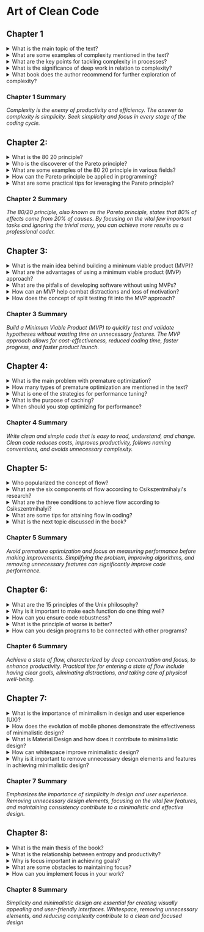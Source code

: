 # Art of Clean Code

## Chapter 1
<details>
<summary>What is the main topic of the text?</summary>
The main topic of the text is how complexity harms productivity.
</details>

<details>
<summary>What are some examples of complexity mentioned in the text?</summary>
Some examples of complexity mentioned in the text are complexity in software and algorithmic theory, complexity in learning, complexity in processes, and complexity in daily life.
</details>

<details>
<summary>What are the key points for tackling complexity in processes?</summary>
The key points for tackling complexity in processes are to simplify and streamline processes, to reduce unnecessary steps and actions, and to focus on efficiency.
</details>

<details>
<summary>What is the significance of deep work in relation to complexity?</summary>
Deep work is significant in relation to complexity because it requires intense focus and concentration, which can be hindered by distractions and the constant demands for attention in daily life.
</details>

<details>
<summary>What book does the author recommend for further exploration of complexity?</summary>
The author recommends reading 'Deep Work: Rules for Focused Success in a Distracted World' by Cal Newport for further exploration of complexity.
</details>

### Chapter 1 Summary
*Complexity is the enemy of productivity and efficiency. The answer to complexity is simplicity. Seek simplicity and focus in every stage of the coding cycle.*



## Chapter 2:
<details>
<summary>What is the 80 20 principle?</summary>
The 80 20 principle refers to the idea that 80 percent of the effects come from 20 percent of the causes or inputs.
</details>

<details>
<summary>Who is the discoverer of the Pareto principle?</summary>
Vilfredo Pareto is the discoverer of the Pareto principle.
</details>

<details>
<summary>What are some examples of the 80 20 principle in various fields?</summary>
Examples of the 80 20 principle include the majority of income being earned by the minority of people, the majority of book sales coming from a small percentage of authors, and the majority of results in various fields being generated by a small percentage of efforts.
</details>

<details>
<summary>How can the Pareto principle be applied in programming?</summary>
In programming, the 80 20 principle suggests focusing on the vital few tasks or features that will have the most impact, rather than trying to do everything. This can lead to more efficient and effective coding.
</details>

<details>
<summary>What are some practical tips for leveraging the Pareto principle?</summary>
Practical tips for leveraging the Pareto principle include identifying your success metrics, setting big goals, finding ways to achieve the same results with fewer resources, reflecting on past successes and failures, reading more books in your field, focusing on improving existing products rather than creating new ones, maintaining a positive attitude, and avoiding activities that reduce value.
</details>

### Chapter 2 Summary
*The 80/20 principle, also known as the Pareto principle, states that 80% of effects come from 20% of causes. By focusing on the vital few important tasks and ignoring the trivial many, you can achieve more results as a professional coder.*



## Chapter 3:
<details>
<summary>What is the main idea behind building a minimum viable product (MVP)?</summary>
The main idea behind building an MVP is to create a stripped-down version of a product that includes only the most necessary features, in order to quickly test and validate hypotheses without wasting time on unnecessary development.
</details>

<details>
<summary>What are the advantages of using a minimum viable product (MVP) approach?</summary>
Some advantages of using an MVP approach include cost-effectiveness in testing hypotheses, minimizing time spent on coding and bug fixing, receiving instant user feedback, reducing future maintenance costs, making faster progress, and building a brand more predictably.
</details>

<details>
<summary>What are the pitfalls of developing software without using MVPs?</summary>
Pitfalls of developing software without using MVPs include loss of motivation, distractions, running over time, lack of response from users, wrong assumptions about the target audience, and unnecessary complexity in the codebase.
</details>

<details>
<summary>How can an MVP help combat distractions and loss of motivation?</summary>
An MVP can combat distractions and loss of motivation by reducing the time from idea to market response, allowing for more immediate feedback, and helping refocus attention on the core functionality of the product.
</details>

<details>
<summary>How does the concept of split testing fit into the MVP approach?</summary>
Split testing is a technique used in the MVP approach where two product variants are tested simultaneously, and user response is observed to determine which variant performs better based on key user metrics. This helps in making data-driven decisions about which features to keep or discard in subsequent iterations.
</details>

### Chapter 3 Summary
*Build a Minimum Viable Product (MVP) to quickly test and validate hypotheses without wasting time on unnecessary features. The MVP approach allows for cost-effectiveness, reduced coding time, faster progress, and faster product launch.*



## Chapter 4:
<details>
<summary>What is the main problem with premature optimization?</summary>
Premature optimization can hinder productivity and waste valuable resources.
</details>

<details>
<summary>How many types of premature optimization are mentioned in the text?</summary>
Six types of premature optimization are mentioned in the text.
</details>

<details>
<summary>What is one of the strategies for performance tuning?</summary>
One strategy for performance tuning is to measure the performance of your non-optimized code before making improvements.
</details>

<details>
<summary>What is the purpose of caching?</summary>
Caching allows you to store the results of previous computations, reducing the need for redundant calculations.
</details>

<details>
<summary>When should you stop optimizing for performance?</summary>
You should stop optimizing when you reach the maximum runtime that is acceptable for your application and when further optimization would not provide significant value.
</details>

### Chapter 4 Summary
*Write clean and simple code that is easy to read, understand, and change. Clean code reduces costs, improves productivity, follows naming conventions, and avoids unnecessary complexity.*

## Chapter 5:
<details>
<summary>Who popularized the concept of flow?</summary>
Mihaly Csikszentmihalyi popularized the concept of flow.
</details>

<details>
<summary>What are the six components of flow according to Csikszentmihalyi's research?</summary>
The six components of flow according to Csikszentmihalyi's research are attention, action, self, control, time, and reward.
</details>

<details>
<summary>What are the three conditions to achieve flow according to Csikszentmihalyi?</summary>
The three conditions to achieve flow according to Csikszentmihalyi are clear goals, a feedback mechanism, and a balance between opportunity and capacity.
</details>

<details>
<summary>What are some tips for attaining flow in coding?</summary>
Some tips for attaining flow in coding include having clear goals, seeking challenges, blocking out large chunks of coding time, eliminating distractions, and focusing on one task at a time.
</details>

<details>
<summary>What is the next topic discussed in the book?</summary>
The next topic discussed in the book is the Unix philosophy about doing one thing well.
</details>

### Chapter 5 Summary
*Avoid premature optimization and focus on measuring performance before making improvements. Simplifying the problem, improving algorithms, and removing unnecessary features can significantly improve code performance.*



## Chapter 6:
<details>
<summary>What are the 15 principles of the Unix philosophy?</summary>
The 15 principles of the Unix philosophy are:

Make each function do one thing well
Simple is better than complex
Small is beautiful
Build a prototype as soon as possible
Choose portability over efficiency
Store data in flat text files
Use software leverage to your advantage
Avoid captive user interfaces
Make every program a filter
Worse is better
Clean code is better than clever code
Design programs to be connected with other programs
Make your code robust
Repair what you can but fail early and noisily
Write programs to write programs
</details>
<details>
<summary>Why is it important to make each function do one thing well?</summary>
Making each function do one thing well improves code readability, reduces bugs, and allows for better code reuse.
</details>

<details>
<summary>How can you ensure code robustness?</summary>
Code robustness can be ensured by using versioning systems like Git, regularly backing up application data, and using distributed systems to avoid a single point of failure.
</details>

<details>
<summary>What is the principle of worse is better?</summary>
The principle of worse is better suggests that it is often better to release a less perfect product quickly than to strive for perfection before releasing it. This allows for a first mover advantage and early feedback.
</details>

<details>
<summary>How can you design programs to be connected with other programs?</summary>
Programs can be designed to be connected with other programs by creating intuitive input-output mappings, following the principle of making every program a filter, and designing APIs to work seamlessly with other programs.
</details>

### Chapter 6 Summary
*Achieve a state of flow, characterized by deep concentration and focus, to enhance productivity. Practical tips for entering a state of flow include having clear goals, eliminating distractions, and taking care of physical well-being.*


## Chapter 7:
<details>
<summary>What is the importance of minimalism in design and user experience (UX)?</summary>
Minimalism in design and user experience (UX) helps reduce cognitive load, prioritize content, improve clarity, and enhance usability.
</details>

<details>
<summary>How does the evolution of mobile phones demonstrate the effectiveness of minimalistic design?</summary>
The evolution of mobile phones showcases how minimalistic design has led to sleeker, more user-friendly devices with simplified interfaces.
</details>

<details>
<summary>What is Material Design and how does it contribute to minimalistic design?</summary>
Material Design is a design language developed by Google that promotes minimalistic design principles, such as clean aesthetics, grid-based layouts, and intentional use of space and color.
</details>

<details>
<summary>How can whitespace improve minimalistic design?</summary>
Whitespace, or negative space, allows for visual breathing room, reduces clutter, and helps focus attention on essential elements in minimalistic design.
</details>

<details>
<summary>Why is it important to remove unnecessary design elements and features in achieving minimalistic design?</summary>
Removing unnecessary design elements and features in minimalistic design helps eliminate distractions, streamline user experience, and create a more cohesive and focused design.
</details>

### Chapter 7 Summary
*Emphasizes the importance of simplicity in design and user experience. Removing unnecessary design elements, focusing on the vital few features, and maintaining consistency contribute to a minimalistic and effective design.*


## Chapter 8:
<details>
<summary>What is the main thesis of the book?</summary>
The main thesis of the book is that complexity leads to chaos and the key to solving this challenge is through focus.
</details>

<details>
<summary>What is the relationship between entropy and productivity?</summary>
Entropy defines the degree of randomness, disorder, and uncertainty in a system. High entropy means high randomness and chaos, while low entropy means order and predictability. This concept applies to both thermodynamics and information theory.
</details>

<details>
<summary>Why is focus important in achieving goals?</summary>
Focus is important in achieving goals because it allows for the reduction of entropy, bringing order and structure to resources. By applying focused effort, individuals can make progress towards their goals and become more productive.
</details>

<details>
<summary>What are some obstacles to maintaining focus?</summary>
Some obstacles to maintaining focus include having multiple plans, allowing plans to change frequently, and not applying focused effort towards attaining an idea or goal.
</details>

<details>
<summary>How can you implement focus in your work?</summary>
To implement focus in your work, you can ask yourself the following questions: on which software project do you want to focus your efforts, which features do you want to focus on to create your minimal viable product (MVP), what is the minimal number of design elements you can implement to test the viability of your product, who will use your product and why, what can you remove from your code, do your functions do one thing only, and how can you achieve the same result in less time.
</details>

### Chapter 8 Summary
*Simplicity and minimalistic design are essential for creating visually appealing and user-friendly interfaces. Whitespace, removing unnecessary elements, and reducing complexity contribute to a clean and focused design*
